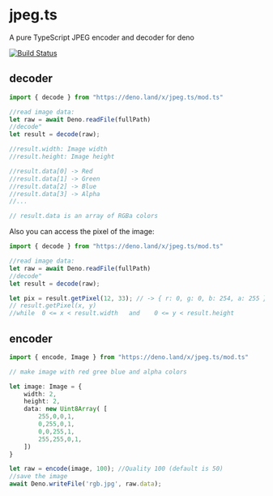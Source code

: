 # jpeg.ts

A pure TypeScript JPEG encoder and decoder for deno

[![Build Status](https://github.com/fakoua/jpeg.ts/workflows/CI/badge.svg?branch=master&event=push)](https://github.com/fakoua/jpeg.ts/actions)

## decoder

```ts
import { decode } from "https://deno.land/x/jpeg.ts/mod.ts"

//read image data:
let raw = await Deno.readFile(fullPath)
//decode"
let result = decode(raw);

//result.width: Image width
//result.height: Image height

//result.data[0] -> Red
//result.data[1] -> Green
//result.data[2] -> Blue
//result.data[3] -> Alpha
//...

// result.data is an array of RGBa colors
```

Also you can access the pixel of the image:

```ts
import { decode } from "https://deno.land/x/jpeg.ts/mod.ts"

//read image data:
let raw = await Deno.readFile(fullPath)
//decode"
let result = decode(raw);

let pix = result.getPixel(12, 33); // -> { r: 0, g: 0, b: 254, a: 255 }
// result.getPixel(x, y)
//while  0 <= x < result.width   and    0 <= y < result.height
```

## encoder

```ts
import { encode, Image } from "https://deno.land/x/jpeg.ts/mod.ts"

// make image with red gree blue and alpha colors

let image: Image = {
    width: 2,
    height: 2,
    data: new Uint8Array( [
        255,0,0,1,
        0,255,0,1,
        0,0,255,1,
        255,255,0,1,
    ])
}

let raw = encode(image, 100); //Quality 100 (default is 50)
//save the image
await Deno.writeFile('rgb.jpg', raw.data);
```
